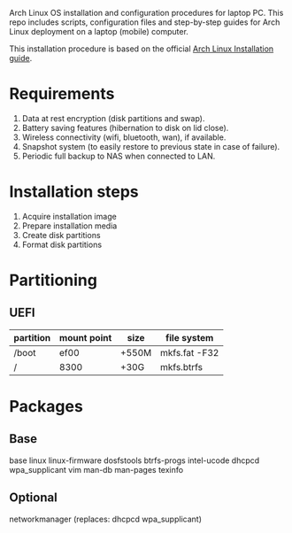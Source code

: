 Arch Linux OS installation and configuration procedures for laptop PC. 
This repo includes scripts, configuration files and step-by-step guides for 
Arch Linux deployment on a laptop (mobile) computer.

This installation procedure is based on the official [Arch Linux Installation guide](https://wiki.archlinux.org/title/Installation_guide).

# Requirements #

1. Data at rest encryption (disk partitions and swap).
2. Battery saving features (hibernation to disk on lid close).
3. Wireless connectivity (wifi, bluetooth, wan), if available.
4. Snapshot system (to easily restore to previous state in case of failure).
5. Periodic full backup to NAS when connected to LAN.

# Installation steps #

1. Acquire installation image
2. Prepare installation media
3. Create disk partitions
4. Format disk partitions

# Partitioning #

## UEFI ##
partition | mount point	| size | file system
--------- | ----------- | ---- | ----------- 
/boot | ef00 | +550M | mkfs.fat -F32
/ | 8300 | +30G | mkfs.btrfs

# Packages #

## Base ##

base linux linux-firmware
dosfstools btrfs-progs
intel-ucode
dhcpcd wpa_supplicant
vim
man-db man-pages texinfo

## Optional ##

networkmanager (replaces: dhcpcd wpa_supplicant)

